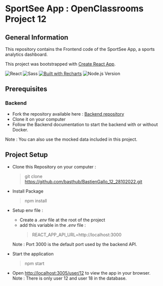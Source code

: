 # SportSee App : OpenClassrooms Project 12

## General Information

This repository contains the Frontend code of the SportSee App, a sports analytics dashboard.

This project was bootstrapped with [Create React App](https://github.com/facebook/create-react-app).

![React](https://img.shields.io/badge/-React-61DAFB?style=flat&logo=react&logoColor=white)
![Sass](https://img.shields.io/badge/-Sass-CC6699?style=flat&logo=sass&logoColor=white)
[![Built with Recharts](https://img.shields.io/badge/Built%20with-Recharts-1f8aef.svg)](http://recharts.org/)
![Node.js Version](https://img.shields.io/badge/node-v16.16.0-green)

## Prerequisites

### Backend

- Fork the repository available here : [Backend repository](https://github.com/OpenClassrooms-Student-Center/P9-front-end-dashboard)
- Clone it on your computer
- Follow the Backend documentation to start the backend with or without Docker.

Note : You can also use the mocked data included in this project.

## Project Setup

- Clone this Repository on your computer :
  > git clone https://github.com/basthub/BastienGallo_12_28102022.git
- Install Package
  > npm install
- Setup env file :

  - Create a _.env_ file at the root of the project
  - add this variable in the _.env_ file :
    > REACT_APP_API_URL=http://localhost:3000

  Note : Port 3000 is the default port used by the backend API.

- Start the application
  > npm start
- Open [http://localhost:3005/user/12](http://localhost:3005/user/12) to view the app in your browser.
  Note : There is only user 12 and user 18 in the database.
